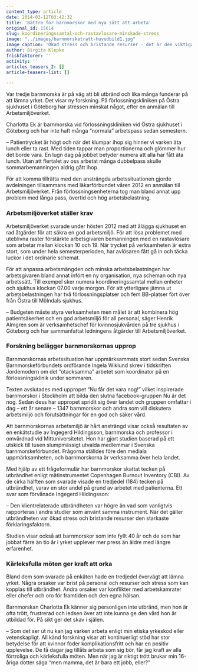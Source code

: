 ```yaml
---
content_type: article
date: 2014-03-12T03:42:32
title: 'Bättre för barnmorskor med nya sätt att arbeta'
original_id: 15614
slug: koordineringssamtal-och-rastavlosare-minskade-stress
image: "../images/barnmorskatratt-huvudbild1.jpg"
image_caption: 'Ökad stress och bristande resurser - det är den viktigaste förklaringen till att så många barnmorskor upplever sig ligga i riskzonen för att bli utbrända, enligt en enkätundersökning bland Sveriges barnmorskor.'
author: Birgita Klepke
friskfaktorer: ''
activity: ''
articles_teasers_2: []
article-teasers-list: []

---
```


Var tredje barnmorska är på väg att bli utbränd och lika många funderar på att lämna yrket. Det visar ny forskning. På förlossningskliniken på Östra sjukhuset i Göteborg har stressen minskat något, efter en anmälan till Arbetsmiljöverket.

Charlotta Ek är barnmorska vid förlossningskliniken vid Östra sjukhuset i Göteborg och har inte haft många “normala” arbetspass sedan semestern.

– Patientrycket är högt och när det klumpar ihop sig hinner vi varken äta lunch eller ta rast. Med tiden tappar man proportionerna och glömmer hur det borde vara. En lugn dag på jobbet betyder numera att alla har fått äta lunch. Utan att flertalet av oss arbetat många dubbelpass skulle sommarbemanningen aldrig gått ihop.

För att komma tillrätta med den ansträngda arbetssituationen gjorde avdelningen tillsammans med läkarförbundet våren 2012 en anmälan till Arbetsmiljöverket. Från förlossningsenheterna tog man bland annat upp problem med långa pass, övertid och hög arbetsbelastning.

### Arbetsmiljöverket ställer krav

Arbetsmiljöverket svarade under hösten 2012 med att ålägga sjukhuset en rad åtgärder för att säkra en god arbetsmiljö. För att lösa problemet med uteblivna raster förstärkte arbetsgivaren bemanningen med en rastavlösare som arbetar mellan klockan 10 och 19. När trycket på verksamheten är extra stort, som under hela semesterperioden, har avlösaren fått gå in och täcka luckor i det ordinarie schemat.

För att anpassa arbetsmängden och minska arbetsbelastningen har arbetsgivaren bland annat infört en ny organisation, nya scheman och nya arbetssätt. Till exempel sker numera koordineringssamtal mellan enheter och sjukhus klockan 07.00 varje morgon. För att ytterligare jämna ut arbetsbelastningen har två förlossningsplatser och fem BB-platser fört över från Östra till Mölndals sjukhus.

– Budgeten måste styra verksamheten men målet är att kombinera hög patientsäkerhet och en god arbetsmiljö för all personal, säger Henrik Almgren som är verksamhetschef för kvinnosjukvården på tre sjukhus i Göteborg och har sammanfattat ledningens åtgärder till Arbetsmiljöverket.

### Forskning belägger barnmorskornas upprop

Barnmorskornas arbetssituation har uppmärksammats stort sedan Svenska Barnmorskeförbundets ordförande Ingela Wiklund skrev i tidskriften Jordemodern om det “otacksamma” arbetet som koordinator på en förlossningsklinik under sommaren.

Texten avslutades med uppropet “Nu får det vara nog!” vilket inspirerade barnmorskor i Stockholm att bilda den slutna facebook-gruppen Nu är det nog. Sedan dess har uppropet spridit sig över landet och gruppen omfattar i dag – ett år senare – 1347 barnmorskor och andra som vill diskutera arbetsmiljö och förutsättningar för en god och säker vård.

Att barnmorskornas arbetsmiljö är hårt ansträngd visar också resultaten av en enkätstudie av Ingegerd Hildingsson, barnmorska och professor i omvårdnad vid Mittuniversitetet. Hon har gjort studien baserad på ett utskick till tusen slumpmässigt utvalda medlemmar i Svenska barnmorskeförbundet. Frågorna ställdes före den mediala uppmärksamheten, och barnmorskorna är verksamma över hela landet.

Med hjälp av ett frågeformulär har barnmorskor skattat tecken på utbrändhet enligt mätinstrumentet Copenhagen Burnout Inventory (CBI). Av de cirka hälften som svarade visade en tredjedel (184) tecken på utbrändhet, varav en stor andel på grund av arbetet med patienterna. Ett svar som förvånade Ingegerd Hildingsson:

– Den klientrelaterade utbrändheten var högre än vad som vanligtvis rapporteras i andra studier som använt samma instrument. När det gäller utbrändheten var ökad stress och bristande resurser den starkaste förklaringsfaktorn.

Studien visar också att barnmorskor som inte fyllt 40 år och de som har jobbat färre än tio år i yrket upplever mer press än äldre med längre erfarenhet.

### Kärleksfulla möten ger kraft att orka

Bland dem som svarade på enkäten hade en tredjedel övervägt att lämna yrket. Några orsaker var brist på personal och resurser och stress som kan kopplas till utbrändhet. Andra orsaker var konflikter med arbetskamrater eller chefer och oro för framtiden och den egna hälsan.

Barnmorskan Charlotta Ek känner sig personligen inte utbränd, men hon är ofta trött, frustrerad och ledsen över att inte kunna ge den vård hon är utbildad för. På sikt ger det skav i själen.

– Som det ser ut nu kan jag varken arbeta enligt min etiska yrkeskod eller vetenskapligt. All känd forskning visar att kontinuerligt stöd har stor betydelse för att kvinnor föder komplikationsfritt och har en positiv upplevelse. De få dagar jag tillåts arbeta som sig bör, får jag kraft av alla förtroliga och kärleksfulla möten. Men när jag är riktigt trött brukar min 16-åriga dotter säga “men mamma, det är bara ett jobb, eller?”

